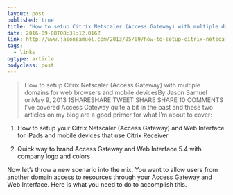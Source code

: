 ```yaml
---
layout: post 
published: true 
title: "How to setup Citrix Netscaler (Access Gateway) with multiple domains for web browsers and mobile devices – JasonSamuel.com" 
date: 2016-09-08T08:31:12.016Z 
link: http://www.jasonsamuel.com/2013/05/09/how-to-setup-citrix-netscaler-access-gateway-with-multiple-domains-for-web-browsers-and-mobile-devices/ 
tags:
  - links
ogtype: article 
bodyclass: post 
---
```


> How to setup Citrix Netscaler (Access Gateway) with multiple domains for web browsers and mobile devicesBy Jason Samuel
onMay 9, 2013
1SHARESHARE TWEET SHARE SHARE 10 COMMENTS
I’ve covered Access Gateway quite a bit in the past and these two articles on my blog are a good primer for what I’m about to cover:

1. How to setup your Citrix Netscaler (Access Gateway) and Web Interface for iPads and mobile devices that use Citrix Receiver

2. Quick way to brand Access Gateway and Web Interface 5.4 with company logo and colors

Now let’s throw a new scenario into the mix. You want to allow users from another domain access to resources through your Access Gateway and Web Interface. Here is what you need to do to accomplish this.